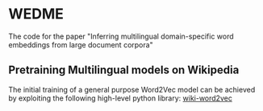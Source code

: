 # WEDME
The code for the paper "Inferring multilingual domain-specific word embeddings from large document corpora"

## Pretraining Multilingual models on Wikipedia

The initial training of a general purpose Word2Vec model can be achieved by exploiting the following high-level python library: [wiki-word2vec](https://github.com/hgrif/wiki-word2vec)
